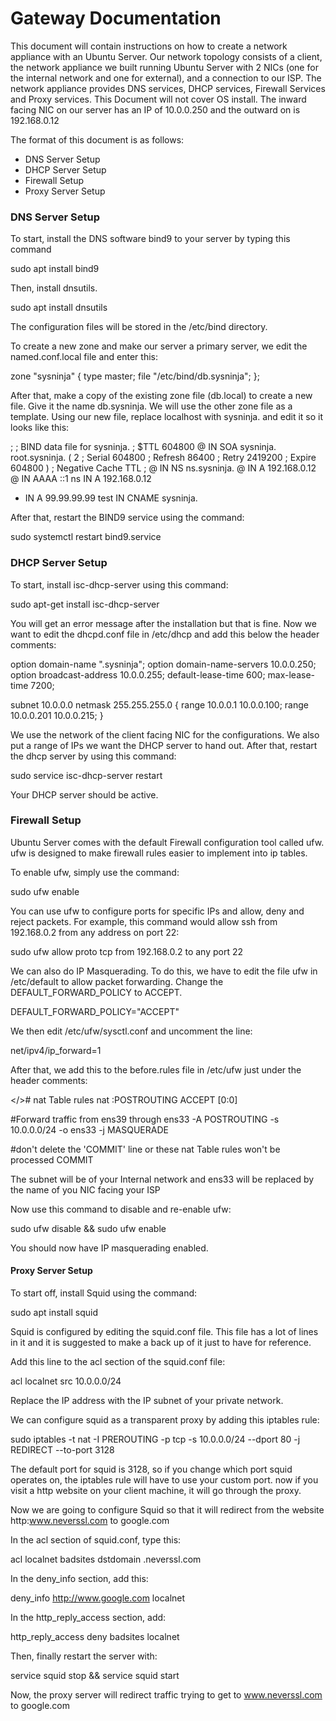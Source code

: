# Gateway Documentation
This document will contain instructions on how to create a network appliance with an Ubuntu Server.
Our network topology consists of a client, the network appliance we built running Ubuntu Server with 2 NICs (one for the internal network and one for external),
and a connection to our ISP. The network appliance provides DNS services, DHCP services, Firewall Services and Proxy services.
This Document will not cover OS install. The inward facing NIC on our server has an IP of 10.0.0.250 and the outward on is 192.168.0.12


The format of this document is as follows:

- DNS Server Setup
- DHCP Server Setup
- Firewall Setup
- Proxy Server Setup

### DNS Server Setup

To start, install the DNS software bind9 to your server by typing this command


sudo apt install bind9


Then, install dnsutils.


sudo apt install dnsutils


The configuration files will be stored in the /etc/bind directory.

To create a new zone and make our server a primary server, we edit the named.conf.local file and enter this:


zone "sysninja" {
    type master;
    file "/etc/bind/db.sysninja";
};


After that, make a copy of the existing zone file (db.local) to create a new file. Give it the name db.sysninja. We will use the other zone file as a template.
Using our new file, replace localhost with sysninja. and edit it so it looks like this:


;
; BIND data file for sysninja.
;
$TTL	604800
@	IN	SOA	sysninja. root.sysninja. (
			      2		; Serial
			 604800		; Refresh
			  86400		; Retry
			2419200		; Expire
			 604800 )	; Negative Cache TTL
;
@	IN	NS	ns.sysninja.
@	IN	A	192.168.0.12
@	IN	AAAA	::1
ns	IN	A	192.168.0.12
*	IN	A	99.99.99.99
test	IN	CNAME	sysninja.


After that, restart the BIND9 service using the command:


sudo systemctl restart bind9.service



### DHCP Server Setup

To start, install isc-dhcp-server using this command:


sudo apt-get install isc-dhcp-server


You will get an error message after the installation but that is fine. Now we want to edit the dhcpd.conf file in /etc/dhcp and add this below the header comments:


option domain-name ".sysninja";
option domain-name-servers 10.0.0.250;
option broadcast-address 10.0.0.255;
default-lease-time 600;
max-lease-time 7200;

subnet 10.0.0.0 netmask 255.255.255.0 {
range 10.0.0.1 10.0.0.100;
range 10.0.0.201 10.0.0.215;
}


We use the network of the client facing NIC for the configurations. We also put a range of IPs we want the DHCP server to hand out.
After that, restart the dhcp server by using this command:


sudo service isc-dhcp-server restart


Your DHCP server should be active.

### Firewall Setup

Ubuntu Server comes with the default Firewall configuration tool called ufw. ufw is designed to make firewall rules easier to implement into ip tables.

To enable ufw, simply use the command:


sudo ufw enable


You can use ufw to configure ports for specific IPs and allow, deny and reject packets.
For example, this command would allow ssh from 192.168.0.2 from any address on port 22:


sudo ufw allow proto tcp from 192.168.0.2 to any port 22


We can also do IP Masquerading. To do this, we have to edit the file ufw in /etc/default to allow packet forwarding. Change the DEFAULT_FORWARD_POLICY to ACCEPT.


DEFAULT_FORWARD_POLICY="ACCEPT"


We then edit /etc/ufw/sysctl.conf and uncomment	the line:


net/ipv4/ip_forward=1


After that, we add this to the before.rules file in /etc/ufw just under the header comments:


</># nat Table rules
nat
:POSTROUTING ACCEPT [0:0]

#Forward traffic from ens39 through ens33
-A POSTROUTING -s 10.0.0.0/24 -o ens33 -j MASQUERADE

#don't delete the 'COMMIT' line or these nat Table rules won't be processed
COMMIT


The subnet will be of your Internal network and ens33 will be replaced by the name of you NIC facing your ISP

Now use this command to disable and re-enable ufw:


sudo ufw disable && sudo ufw enable


You should now have IP masquerading enabled.


#### Proxy Server Setup


To start off, install Squid using the command:


sudo apt install squid


Squid is configured by editing the squid.conf file. This file has a lot of lines in it and it is suggested to make a back up of it just to have for reference.

Add this line to the acl section of the squid.conf file:


acl localnet src 10.0.0.0/24


Replace the IP address with the IP subnet of your private network.


We can configure squid as a transparent proxy by adding this iptables rule:


sudo iptables -t nat -I PREROUTING -p tcp -s 10.0.0.0/24 --dport 80 -j REDIRECT --to-port 3128


The default port for squid is 3128, so if you change which port squid operates on, the iptables rule will have to use your custom port.
now if you visit a http website on your client machine, it will go through the proxy. 

Now we are going to configure Squid so that it will redirect from the website http:www.neverssl.com to google.com

In the acl section of squid.conf, type this:


acl localnet badsites dstdomain .neverssl.com


In the deny_info section, add this:


deny_info http://www.google.com localnet


In the http_reply_access section, add:


http_reply_access deny badsites localnet


Then, finally restart the server with:


service squid stop && service squid start


Now, the proxy server will redirect traffic trying to get to www.neverssl.com to google.com
